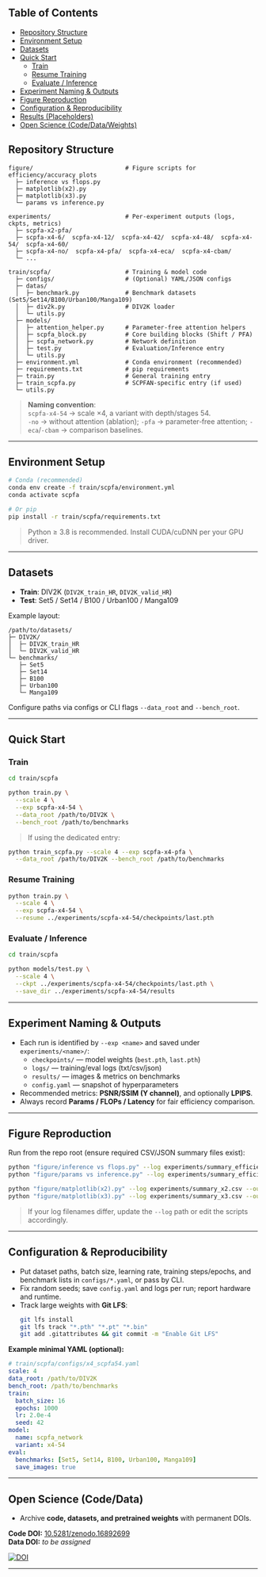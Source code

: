 

## Table of Contents
- [Repository Structure](#repository-structure)
- [Environment Setup](#environment-setup)
- [Datasets](#datasets)
- [Quick Start](#quick-start)
  - [Train](#train)
  - [Resume Training](#resume-training)
  - [Evaluate / Inference](#evaluate--inference)
- [Experiment Naming & Outputs](#experiment-naming--outputs)
- [Figure Reproduction](#figure-reproduction)
- [Configuration & Reproducibility](#configuration--reproducibility)
- [Results (Placeholders)](#results-placeholders)
- [Open Science (Code/Data/Weights)](#open-science-codedataweights)


## Repository Structure
```
figure/                          # Figure scripts for efficiency/accuracy plots
  ├─ inference vs flops.py
  ├─ matplotlib(x2).py
  ├─ matplotlib(x3).py
  └─ params vs inference.py

experiments/                     # Per-experiment outputs (logs, ckpts, metrics)
  ├─ scpfa-x2-pfa/
  ├─ scpfa-x4-6/  scpfa-x4-12/  scpfa-x4-42/  scpfa-x4-48/  scpfa-x4-54/  scpfa-x4-60/
  ├─ scpfa-x4-no/  scpfa-x4-pfa/  scpfa-x4-eca/  scpfa-x4-cbam/
  └─ ...

train/scpfa/                     # Training & model code
  ├─ configs/                    # (Optional) YAML/JSON configs
  ├─ datas/
  │  ├─ benchmark.py             # Benchmark datasets (Set5/Set14/B100/Urban100/Manga109)
  │  ├─ div2k.py                 # DIV2K loader
  │  └─ utils.py
  ├─ models/
  │  ├─ attention_helper.py      # Parameter-free attention helpers
  │  ├─ scpfa_block.py           # Core building blocks (Shift / PFA)
  │  ├─ scpfa_network.py         # Network definition
  │  ├─ test.py                  # Evaluation/Inference entry
  │  └─ utils.py
  ├─ environment.yml             # Conda environment (recommended)
  ├─ requirements.txt            # pip requirements
  ├─ train.py                    # General training entry
  ├─ train_scpfa.py              # SCPFAN-specific entry (if used)
  └─ utils.py
```

> **Naming convention**:  
> `scpfa-x4-54` → scale ×4, a variant with depth/stages 54.  
> `-no` → without attention (ablation); `-pfa` → parameter‑free attention; `-eca`/`-cbam` → comparison baselines.

---

## Environment Setup
```bash
# Conda (recommended)
conda env create -f train/scpfa/environment.yml
conda activate scpfa

# Or pip
pip install -r train/scpfa/requirements.txt
```
> Python ≥ 3.8 is recommended. Install CUDA/cuDNN per your GPU driver.

---

## Datasets
- **Train**: DIV2K (`DIV2K_train_HR`, `DIV2K_valid_HR`)  
- **Test**: Set5 / Set14 / B100 / Urban100 / Manga109

Example layout:
```
/path/to/datasets/
├─ DIV2K/
│  ├─ DIV2K_train_HR
│  └─ DIV2K_valid_HR
└─ benchmarks/
   ├─ Set5
   ├─ Set14
   ├─ B100
   ├─ Urban100
   └─ Manga109
```

Configure paths via configs or CLI flags `--data_root` and `--bench_root`.

---

## Quick Start

### Train
```bash
cd train/scpfa

python train.py \
  --scale 4 \
  --exp scpfa-x4-54 \
  --data_root /path/to/DIV2K \
  --bench_root /path/to/benchmarks
```
> If using the dedicated entry:
```bash
python train_scpfa.py --scale 4 --exp scpfa-x4-pfa \
  --data_root /path/to/DIV2K --bench_root /path/to/benchmarks
```

### Resume Training
```bash
python train.py \
  --scale 4 \
  --exp scpfa-x4-54 \
  --resume ../experiments/scpfa-x4-54/checkpoints/last.pth
```

### Evaluate / Inference
```bash
cd train/scpfa

python models/test.py \
  --scale 4 \
  --ckpt ../experiments/scpfa-x4-54/checkpoints/last.pth \
  --save_dir ../experiments/scpfa-x4-54/results
```

---

## Experiment Naming & Outputs
- Each run is identified by `--exp <name>` and saved under `experiments/<name>/`:
  - `checkpoints/` — model weights (`best.pth`, `last.pth`)
  - `logs/` — training/eval logs (txt/csv/json)
  - `results/` — images & metrics on benchmarks
  - `config.yaml` — snapshot of hyperparameters
- Recommended metrics: **PSNR/SSIM (Y channel)**, and optionally **LPIPS**.
- Always record **Params / FLOPs / Latency** for fair efficiency comparison.

---

## Figure Reproduction
Run from the repo root (ensure required CSV/JSON summary files exist):
```bash
python "figure/inference vs flops.py" --log experiments/summary_efficiency.json --out figures/inf_vs_flops.png
python "figure/params vs inference.py" --log experiments/summary_efficiency.json --out figures/params_vs_inf.png

python "figure/matplotlib(x2).py" --log experiments/summary_x2.csv --out figures/x2_bar.png
python "figure/matplotlib(x3).py" --log experiments/summary_x3.csv --out figures/x3_bar.png
```

> If your log filenames differ, update the `--log` path or edit the scripts accordingly.

---

## Configuration & Reproducibility
- Put dataset paths, batch size, learning rate, training steps/epochs, and benchmark lists in `configs/*.yaml`, or pass by CLI.
- Fix random seeds; save `config.yaml` and logs per run; report hardware and runtime.
- Track large weights with **Git LFS**:
  ```bash
  git lfs install
  git lfs track "*.pth" "*.pt" "*.bin"
  git add .gitattributes && git commit -m "Enable Git LFS"
  ```

**Example minimal YAML (optional):**
```yaml
# train/scpfa/configs/x4_scpfa54.yaml
scale: 4
data_root: /path/to/DIV2K
bench_root: /path/to/benchmarks
train:
  batch_size: 16
  epochs: 1000
  lr: 2.0e-4
  seed: 42
model:
  name: scpfa_network
  variant: x4-54
eval:
  benchmarks: [Set5, Set14, B100, Urban100, Manga109]
  save_images: true
```

---


## Open Science (Code/Data)

- Archive **code, datasets, and pretrained weights** with permanent DOIs.

**Code DOI:** [10.5281/zenodo.16892699](https://doi.org/10.5281/zenodo.16892699)  
**Data DOI:** _to be assigned_  


[![DOI](https://zenodo.org/badge/DOI/10.5281/zenodo.16892699.svg)](https://doi.org/10.5281/zenodo.16892699)


---


